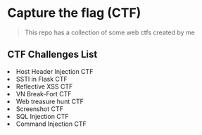 # Capture the flag (CTF)

> This repo has a collection of some web ctfs created by me

## CTF Challenges List

<li> Host Header Injection CTF
<li> SSTI in Flask CTF
<li> Reflective XSS CTF
<li> VN Break-Fort CTF
<li> Web treasure hunt CTF
<li> Screenshot CTF 
<li> SQL Injection CTF
<li> Command Injection CTF
